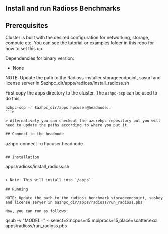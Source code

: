 ## Install and run Radioss Benchmarks

## Prerequisites

Cluster is built with the desired configuration for networking, storage, compute etc. You can see the tutorial or examples folder in this repo for how to set this up.

Dependencies for binary version:

* None

NOTE: Update the path to the Radioss installer storageendpoint, sasurl and license server in $azhpc_dir/apps/radioss/install_radioss.sh

First copy the apps directory to the cluster.  The `azhpc-scp` can be used to do this:

```
azhpc-scp -r $azhpc_dir/apps hpcuser@headnode:.
```n

> Alternatively you can checkout the azurehpc repository but you will need to update the paths according to where you put it.

## Connect to the headnode

```
azhpc-connect -u hpcuser headnode
```

## Installation

```
apps/radioss/install_radioss.sh 

```

> Note: This will install into `/apps`.

## Running

NOTE: Update the path to the radioss benchmark storageendpoint, saskey and license server in $azhpc_dir/apps/radioss/run_radioss.pbs

Now, you can run as follows:

```
qsub -v "MODEL=<model name>" -l select=2:ncpus=15:mpiprocs=15,place=scatter:excl apps/radioss/run_radioss.pbs

```
